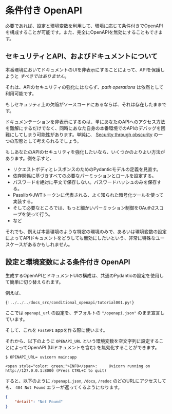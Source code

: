 # 条件付き OpenAPI

必要であれば、設定と環境変数を利用して、環境に応じて条件付きでOpenAPIを構成することが可能です。また、完全にOpenAPIを無効にすることもできます。

## セキュリティとAPI、およびドキュメントについて

本番環境においてドキュメントのUIを非表示にすることによって、APIを保護しようと *すべきではありません*。

それは、APIのセキュリティの強化にはならず、*path operations* は依然として利用可能です。

もしセキュリティ上の欠陥がソースコードにあるならば、それは存在したままです。

ドキュメンテーションを非表示にするのは、単にあなたのAPIへのアクセス方法を難解にするだけでなく、同時にあなた自身の本番環境でのAPIのデバッグを困難にしてしまう可能性があります。単純に、 <a href="https://en.wikipedia.org/wiki/Security_through_obscurity" class="external-link" target="_blank">Security through obscurity</a> の一つの形態として考えられるでしょう。

もしあなたのAPIのセキュリティを強化したいなら、いくつかのよりよい方法があります。例を示すと、

* リクエストボディとレスポンスのためのPydanticモデルの定義を見直す。
* 依存関係に基づきすべての必要なパーミッションとロールを設定する。
* パスワードを絶対に平文で保存しない。パスワードハッシュのみを保存する。
* PasslibやJWTトークンに代表される、よく知られた暗号化ツールを使って実装する。
* そして必要なところでは、もっと細かいパーミッション制御をOAuth2スコープを使って行う。
* など

それでも、例えば本番環境のような特定の環境のみで、あるいは環境変数の設定によってAPIドキュメントをどうしても無効にしたいという、非常に特殊なユースケースがあるかもしれません。

## 設定と環境変数による条件付き OpenAPI

生成するOpenAPIとドキュメントUIの構成は、共通のPydanticの設定を使用して簡単に切り替えられます。

例えば、

```Python hl_lines="6  11"
{!../../../docs_src/conditional_openapi/tutorial001.py!}
```

ここでは `openapi_url` の設定を、デフォルトの `"/openapi.json"` のまま宣言しています。

そして、これを `FastAPI` appを作る際に使います。

それから、以下のように `OPENAPI_URL` という環境変数を空文字列に設定することによってOpenAPI (UIドキュメントを含む) を無効化することができます。

<div class="termy">

```console
$ OPENAPI_URL= uvicorn main:app

<span style="color: green;">INFO</span>:     Uvicorn running on http://127.0.0.1:8000 (Press CTRL+C to quit)
```

</div>

すると、以下のように `/openapi.json`, `/docs`, `/redoc` のどのURLにアクセスしても、 `404 Not Found` エラーが返ってくるようになります。

```JSON
{
    "detail": "Not Found"
}
```
